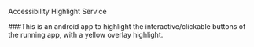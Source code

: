 Accessibility Highlight Service

###This is an android app to highlight the interactive/clickable buttons of the running app, 
with a yellow overlay highlight.